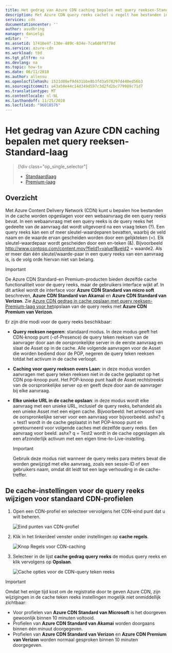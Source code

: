 ```yaml
---
title: Het gedrag van Azure CDN caching bepalen met query reeksen-Standard-laag
description: Met Azure CDN query reeks cachet u regelt hoe bestanden in de cache worden opgeslagen wanneer een webaanvraag een query reeks bevat. In dit artikel wordt de query reeks in de cache opgeslagen in Azure CDN standaard producten.
services: cdn
documentationcenter: ''
author: asudbring
manager: danielgi
editor: ''
ms.assetid: 17410e4f-130e-489c-834e-7ca6d6f9778d
ms.service: azure-cdn
ms.workload: tbd
ms.tgt_pltfrm: na
ms.devlang: na
ms.topic: how-to
ms.date: 06/11/2018
ms.author: allensu
ms.openlocfilehash: 1521d08ef9d431bbe8b3fd3a578297d440ed56b3
ms.sourcegitcommit: a43a59e44c14d349d597c3d2fd2bc779989c71d7
ms.translationtype: MT
ms.contentlocale: nl-NL
ms.lasthandoff: 11/25/2020
ms.locfileid: "96018576"
---
```

# <a name="control-azure-cdn-caching-behavior-with-query-strings---standard-tier"></a>Het gedrag van Azure CDN caching bepalen met query reeksen-Standard-laag
> [!div class="op_single_selector"]
> * [Standaardlaag](cdn-query-string.md)
> * [Premium-laag](cdn-query-string-premium.md)
> 

## <a name="overview"></a>Overzicht
Met Azure Content Delivery Network (CDN) kunt u bepalen hoe bestanden in de cache worden opgeslagen voor een webaanvraag die een query reeks bevat. In een webaanvraag met een query reeks is de query reeks het gedeelte van de aanvraag dat wordt uitgevoerd na een vraag teken (?). Een query reeks kan een of meer sleutel-waardeparen bevatten, waarbij de veld naam en de waarde ervan gescheiden worden door een gelijkteken (=). Elk sleutel-waardepaar wordt gescheiden door een en-teken (&). Bijvoorbeeld http://www.contoso.com/content.mov?field1=value1&veld2 = waarde2. Als er meer dan één sleutel/waarde-paar in een query reeks van een aanvraag is, is de volg orde hiervan niet van belang. 

> [!IMPORTANT]
> De Azure CDN Standard-en Premium-producten bieden dezelfde cache functionaliteit voor de query reeks, maar de gebruikers interface wijkt af. In dit artikel wordt de interface voor **Azure CDN Standard van micro soft** beschreven, **Azure CDN Standard van Akamai** en **Azure CDN Standard van Verizon**. Zie [Azure CDN gedrag in cache opslaan met query reeksen-Premium-laag voor het](cdn-query-string-premium.md)opslaan van de query reeks met **Azure CDN Premium van Verizon**.

Er zijn drie modi voor de query reeks beschikbaar:

- **Query reeksen negeren**: standaard modus. In deze modus geeft het CDN-knoop punt (-of-Presence) de query teken reeksen van de aanvrager door aan de oorspronkelijke server in de eerste aanvraag en slaat de Asset op in de cache. Alle volgende aanvragen voor de Asset die worden bediend door de POP, negeren de query teken reeksen totdat het activum in de cache verloopt.

- **Caching voor query reeksen overs Laan**: in deze modus worden aanvragen met query teken reeksen niet in de cache geplaatst op het CDN pop-knoop punt. Het POP-knoop punt haalt de Asset rechtstreeks van de oorspronkelijke server op en geeft deze door aan de aanvrager bij elke aanvraag.

- **Elke unieke URL in de cache opslaan**: in deze modus wordt elke aanvraag met een unieke URL, inclusief de query reeks, behandeld als een unieke Asset met een eigen cache. Bijvoorbeeld: het antwoord van de oorspronkelijke server voor een aanvraag voor bijvoorbeeld. ashx? q = test1 wordt in de cache geplaatst in het POP-knoop punt en geretourneerd voor volgende caches met dezelfde query reeks. Een aanvraag voor beeld. ashx? q = Test2 wordt in de cache opgeslagen als een afzonderlijk activum met een eigen time-to-Live-instelling.
   
    >[!IMPORTANT] 
    > Gebruik deze modus niet wanneer de query reeks para meters bevat die worden gewijzigd met elke aanvraag, zoals een sessie-ID of een gebruikers naam, omdat dit leidt tot een lage verhouding in de cache-treffer.

## <a name="changing-query-string-caching-settings-for-standard-cdn-profiles"></a>De cache-instellingen voor de query reeks wijzigen voor standaard CDN-profielen
1. Open een CDN-profiel en selecteer vervolgens het CDN-eind punt dat u wilt beheren.
   
   ![Eind punten van CDN-profiel](./media/cdn-query-string/cdn-endpoints.png)
   
2. Klik in het linkerdeel venster onder instellingen op **cache regels**.
   
    ![Knop Regels voor CDN-caching](./media/cdn-query-string/cdn-caching-rules-btn.png)
   
3. Selecteer in de lijst **cache gedrag query reeks** de modus query reeks en klik vervolgens op **Opslaan**.
   
   ![Cache opties voor de CDN-query teken reeks](./media/cdn-query-string/cdn-query-string.png)

> [!IMPORTANT]
> Omdat het enige tijd kost om de registratie door te geven Azure CDN, zijn wijzigingen in de cache teken reeks instellingen mogelijk niet onmiddellijk zichtbaar:
> - Voor profielen van **Azure CDN Standard van Microsoft** is het doorgeven gewoonlijk binnen 10 minuten voltooid. 
> - Profielen van **Azure CDN Standard van Akamai** worden doorgaans binnen één minuut doorgegeven. 
> - Profielen van **Azure CDN Standard van Verizon** en **Azure CDN Premium van Verizon** worden normaal gesproken binnen 10 minuten doorgegeven. 



